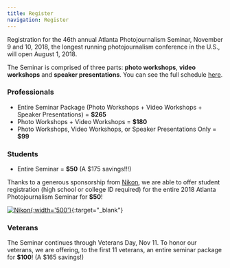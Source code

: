 ```yaml
---
title: Register
navigation: Register
---
```


Registration for the 46th annual Atlanta Photojournalism Seminar, November 9 and 10, 2018, the longest running photojournalism conference in the U.S., will open August 1, 2018.

The Seminar is comprised of three parts: __photo workshops__, __video workshops__ and __speaker presentations__. You can see the full schedule [here](/schedule/).

<!-- [__CLICK HERE TO REGISTER__](http://photojournalism.eventbrite.com){:target="_blank"} -->

### Professionals

* Entire Seminar Package (Photo Workshops + Video Workshops + Speaker Presentations) = __$265__
* Photo Workshops + Video Workshops = __$180__
* Photo Workshops, Video Workshops, or Speaker Presentations Only = __$99__


### Students

* Entire Seminar = __$50__ (A $175 savings!!!)

Thanks to a generous sponsorship from [Nikon](http://www.nikonusa.com), we are able to offer student registration (high school or college ID required) for the entire 2018 Atlanta Photojournalism Seminar for __$50__!

[![Nikon](/images/2016/sponsors/nikon.png){:width='500'}](http://www.nikonusa.com){:target="_blank"}

### Veterans

The Seminar continues through Veterans Day, Nov 11. To honor our veterans, we are offering, to the first 11 veterans, an entire seminar package for __$100__! (A $165 savings!)
